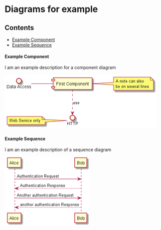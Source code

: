 # Diagrams for example

## Contents
- [Example Component](#example-component)
- [Example Sequence](#example-sequence)

#### Example Component

I am an example description for a component diagram

![Example Component](./assets\example-component.png)

#### Example Sequence

I am an example description of a sequence diagram

![Example Sequence](./assets/example-sequence.png)


